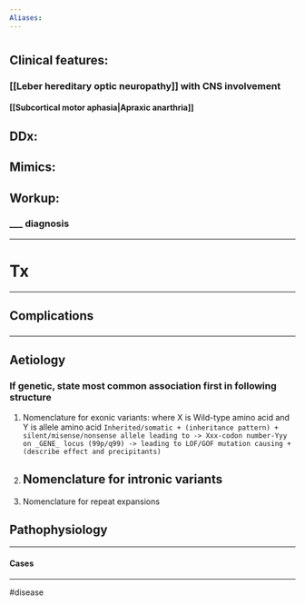 ```yaml
---
Aliases:
---
```

# 
## Clinical features:
### [[Leber hereditary optic neuropathy]] with CNS involvement
#### [[Subcortical motor aphasia|Apraxic anarthria]]
## DDx:
###
## Mimics:
###
## Workup:
### ___ diagnosis
---
# Tx

---
## Complications
###

---
## Aetiology
### If genetic, state most common association first in following structure
1.  Nomenclature for exonic variants: where X is Wild-type amino acid and Y is allele amino acid
	`Inherited/somatic + (inheritance pattern) + silent/misense/nonsense allele leading to -> Xxx-codon number-Yyy on _GENE_ locus (99p/q99) -> leading to LOF/GOF mutation causing + (describe effect and precipitants) `
2.  Nomenclature for intronic variants
	- 
3.  Nomenclature for repeat expansions
## Pathophysiology

---
#### Cases


---
#disease 